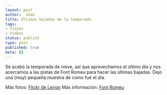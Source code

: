 ```yaml
---
layout: post
author:  Joan
title: Últimas bajadas de la temporada
tags:
- Viajes
- Videos
status: publish
type: post
published: true
meta: {}
---
```

Se acabó la temporada de nieve, así que aprovechamos el último día y nos acercamos a las pistas de Font Romeu para hacer las últimas bajadas. Dejo una (muy) pequeña muestra de como fué el día.
<object type="application/x-shockwave-flash" width="500" height="375" data="http://vimeo.com/moogaloop.swf?clip_id=209546&amp;server=vimeo.com&amp;fullscreen=1&amp;show_title=1&amp;show_byline=0&amp;show_portrait=0&amp;color=679AF1">	<param name="quality" value="best" />	<param name="allowfullscreen" value="true" />	<param name="scale" value="showAll" />	<param name="movie" value="http://vimeo.com/moogaloop.swf?clip_id=209546&amp;server=vimeo.com&amp;fullscreen=1&amp;show_title=1&amp;show_byline=0&amp;show_portrait=0&amp;color=679AF1" /></object>

Más fotos: <a href="http://www.flickr.com/photos/lerion/">Flickr de Lerion</a>
Más información: <a href="http://www.lespyrenees.net/fr/station,16,Font-Romeu-Pyrenees-2000.html">Font Romeu</a>

